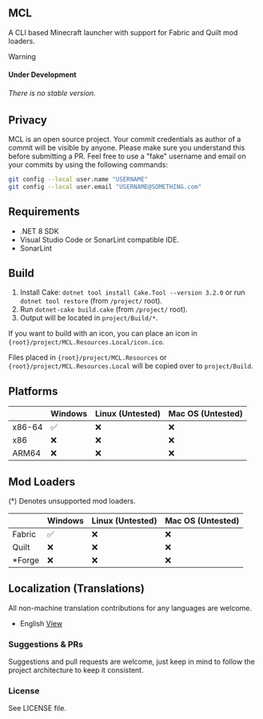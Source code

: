 ## MCL
A CLI based Minecraft launcher with support for Fabric and Quilt mod loaders.

> [!Warning]
> #### Under Development
> ###### There is no stable version.

## Privacy
MCL is an open source project. Your commit credentials as author of a commit will be visible by anyone. Please make sure you understand this before submitting a PR.
Feel free to use a "fake" username and email on your commits by using the following commands:
```bash
git config --local user.name "USERNAME"
git config --local user.email "USERNAME@SOMETHING.com"
```

## Requirements
- .NET 8 SDK
- Visual Studio Code or SonarLint compatible IDE.
- SonarLint

## Build
1. Install Cake: `dotnet tool install Cake.Tool --version 3.2.0` or run `dotnet tool restore` (from `/project/` root).
2. Run `dotnet-cake build.cake` (from `/project/` root).
3. Output will be located in `project/Build/*`.

If you want to build with an icon, you can place an icon in `{root}/project/MCL.Resources.Local/icon.ico`.

Files placed in `{root}/project/MCL.Resources` or `{root}/project/MCL.Resources.Local` will be copied over to `project/Build`.

## Platforms

|        | Windows|Linux (Untested)|Mac OS (Untested)|
|--------|--------|----------------|-----------------|
| x86-64 | ✅ | ❌ | ❌ |
| x86    | ❌ | ❌ | ❌ |
| ARM64  | ❌ | ❌ | ❌ |

## Mod Loaders
(*) Denotes unsupported mod loaders.

|        | Windows|Linux (Untested)|Mac OS (Untested)|
|--------|--------|----------------|-----------------|
| Fabric | ✅ | ❌ | ❌ |
| Quilt  | ❌ | ❌ | ❌ |
| *Forge | ❌ | ❌ | ❌ |

## Localization (Translations)
All non-machine translation contributions for any languages are welcome.
- English [View](./project/MCL.Resources/.mcl/localization/localization.en.json)

### Suggestions & PRs
Suggestions and pull requests are welcome, just keep in mind to follow the project architecture to keep it consistent.

### License
See LICENSE file.
